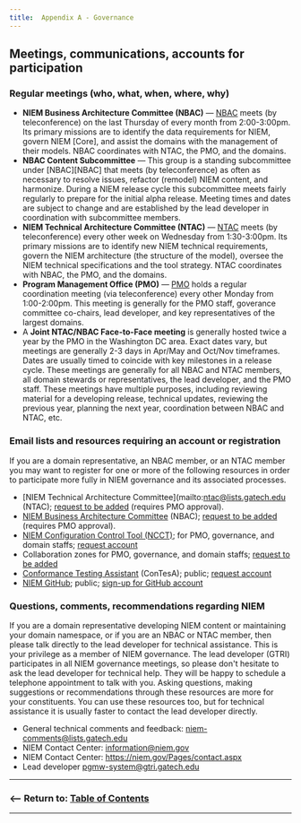 ```yaml
---
title:  Appendix A - Governance
---
```


## Meetings, communications, accounts for participation


### Regular meetings (who, what, when, where, why)

- __NIEM Business Architecture Committee (NBAC)__ &mdash; [NBAC](https://www.niem.gov/about-niem/niem-governance) meets (by teleconference) on the last Thursday of every month from 2:00-3:00pm.  Its primary missions are to identify the data requirements for NIEM, govern NIEM [Core], and assist the domains with the management of their models.  NBAC coordinates with NTAC, the PMO, and the domains.
- __NBAC Content Subcommittee__ &mdash; This group is a standing subcommittee under [NBAC][NBAC] that meets (by teleconference) as often as necessary to resolve issues, refactor (remodel) NIEM content, and harmonize. During a NIEM release cycle this subcommittee meets fairly regularly to prepare for the initial alpha release. Meeting times and dates are subject to change and are established by the lead developer in coordination with subcommittee members. 
- __NIEM Technical Architecture Committee (NTAC)__ &mdash; [NTAC](https://www.niem.gov/about-niem/niem-governance) meets (by teleconference) every other week on Wednesday from 1:30-3:00pm.  Its primary missions are to identify new NIEM technical requirements, govern the NIEM architecture (the structure of the model), oversee the NIEM technical specifications and the tool strategy. NTAC coordinates with NBAC, the PMO, and the domains. 
- __Program Management Office (PMO)__ &mdash; [PMO](https://www.niem.gov/about-niem/niem-governance) holds a regular coordination meeting (via teleconference) every other Monday from 1:00-2:00pm. This meeting is generally for the PMO staff, goverance committee co-chairs, lead developer, and key representatives of the largest domains. 
- A __Joint NTAC/NBAC Face-to-Face meeting__ is generally hosted twice a year by the PMO in the Washington DC area. Exact dates vary, but meetings are generally 2-3 days in Apr/May and Oct/Nov timeframes. Dates are usually timed to coincide with key milestones in a release cycle.  These meetings are generally for all NBAC and NTAC members, all domain stewards or representatives, the lead developer, and the PMO staff. These meetings have multiple purposes, including reviewing material for a developing release, technical updates, reviewing the previous year, planning the next year, coordination between NBAC and NTAC, etc.


### Email lists and resources requiring an account or registration

If you are a domain representative, an NBAC member, or an NTAC member you may want to register for one or more of the following resources in order to participate more fully in NIEM governance and its associated processes. 

- [NIEM Technical Architecture Committee](mailto:ntac@lists.gatech.edu (NTAC); [request to be added](mailto:ntac-request@lists.gatech.edu) (requires PMO approval).
- [NIEM Business Architecture Committee](mailto:nbac@lists.gatech.edu) (NBAC); [request to be added](mailto:nbac-request@lists.gatech.edu) (requires PMO approval).
- [NIEM Configuration Control Tool (NCCT)](https://niem.gtri.gatech.edu/ncct/); for PMO, governance, and domain staffs; [request account](mailto:pgmw-system@gtri.gatech.edu)
- Collaboration zones for PMO, governance, and domain staffs; [request to be added](https://www.niem.gov/contact-us)
- [Conformance Testing Assistant](https://tools.niem.gov/contesa/) (ConTesA); public; [request account](https://tools.niem.gov/contesa/registration)
- [NIEM GitHub](https://niem.github.io/); public; [sign-up for GitHub account](https://github.com/)


### Questions, comments, recommendations regarding NIEM

If you are a domain representative developing NIEM content or maintaining your domain namespace, or if you are an NBAC or NTAC member, then please talk directly to the lead developer for technical assistance. This is your privilege as a member of NIEM governance. The lead developer (GTRI) participates in all NIEM governance meetings, so please don't hesitate to ask the lead developer for technical help. They will be happy to schedule a telephone appointment to talk with you. Asking questions, making suggestions or recommendations through these resources are more for your constituents. You can use these resources too, but for technical assistance it is usually faster to contact the lead developer directly.

  - General technical comments and feedback:  <niem-comments@lists.gatech.edu>
  - NIEM Contact Center:  <information@niem.gov>
  - NIEM Contact Center:  <https://niem.gov/Pages/contact.aspx>
  - Lead developer <pgmw-system@gtri.gatech.edu>

----

### <&mdash;&mdash; Return to:  [Table of Contents](./index.html)

----

